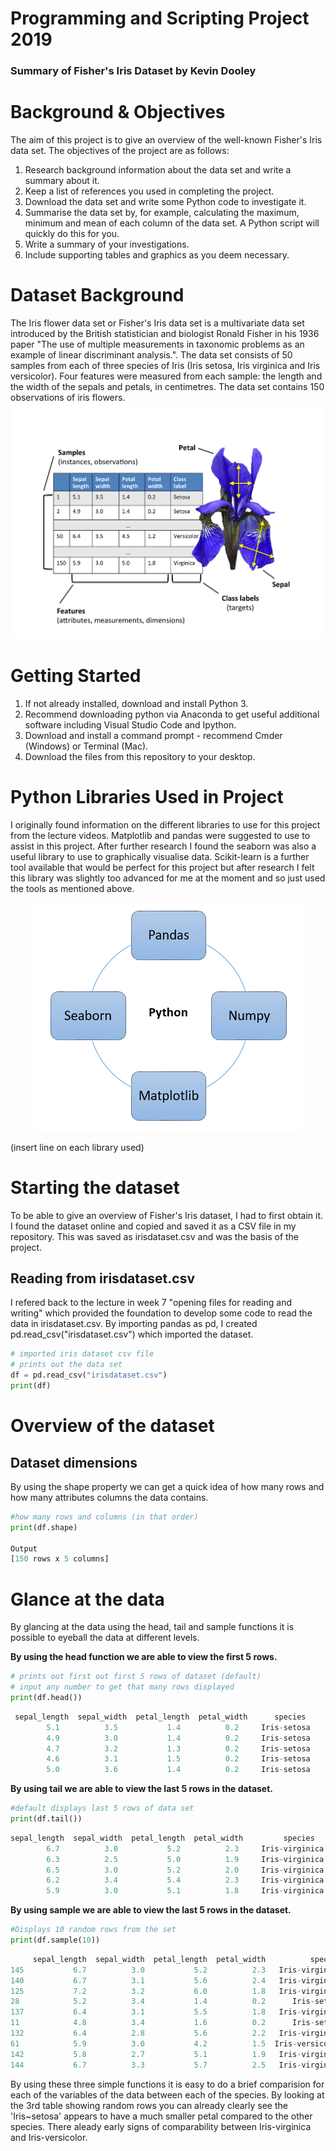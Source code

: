 # Programming and Scripting Project 2019
### Summary of Fisher's Iris Dataset by Kevin Dooley
# Background & Objectives

The aim of this project is to give an overview of the well-known Fisher's Iris data set.
The objectives of the project are as follows:

1. Research background information about the data set and write a summary about
it.
2. Keep a list of references you used in completing the project.
3. Download the data set and write some Python code to investigate it.
4. Summarise the data set by, for example, calculating the maximum, minimum and
mean of each column of the data set. A Python script will quickly do this for you.
5. Write a summary of your investigations.
6. Include supporting tables and graphics as you deem necessary.

# Dataset Background

The Iris flower data set or Fisher's Iris data set is a multivariate data set introduced by the British statistician and biologist Ronald Fisher in his 1936 paper "The use of multiple measurements in taxonomic problems as an example of linear 
discriminant analysis.". The data set consists of 50 samples from each of three species of Iris (Iris setosa, Iris virginica and Iris versicolor). Four features were measured from each sample: the length and the width of the sepals and petals, in centimetres. The data set contains 150 observations of iris flowers. 
![](iris.png)

# Getting Started

1.  If not already installed, download and install Python 3.
2.  Recommend downloading python via Anaconda to get useful additional software including Visual Studio Code and Ipython.
3.  Download and install a command prompt - recommend Cmder (Windows) or Terminal (Mac).
4.  Download the files from this repository to your desktop.

# Python Libraries Used in Project

I originally found information on the different libraries to use for this project from the lecture videos. Matplotlib and pandas were suggested to use to assist in this project. After further research I found the seaborn was also a useful library to use to graphically visualise data. Scikit-learn is a further tool available that would be perfect for this project but after research I felt this library was slightly too advanced for me at the moment and so just used the tools as mentioned above.
<p align ="center"><img src="libraries.png" /></p>


(insert line on each library used)

# Starting the dataset
To be able to give an overview of Fisher's Iris dataset, I had to first obtain it. I found the dataset online and copied and saved it as a CSV file in my repository. This was saved as irisdataset.csv and was the basis of the project.

## Reading from irisdataset.csv
I refered back to the lecture in week 7 "opening files for reading and writing" which provided the foundation to develop some code to read the data in irisdataset.csv.
By importing pandas as pd, I created pd.read_csv("irisdataset.csv") which imported the dataset.

~~~python
# imported iris dataset csv file
# prints out the data set
df = pd.read_csv("irisdataset.csv")
print(df)
~~~

# Overview of the dataset
## Dataset dimensions

By using the shape property we can get a quick idea of how many rows and how many attributes columns the data contains.

~~~python
#how many rows and columns (in that order)
print(df.shape)

Output
[150 rows x 5 columns]
~~~

# Glance at the data

By glancing at the data using the head, tail and sample functions it is possible to eyeball the data at different levels. 

**By using the head function we are able to view the first 5 rows.**
~~~python
# prints out first out first 5 rows of dataset (default)
# input any number to get that many rows displayed
print(df.head())
~~~
~~~python
 sepal_length  sepal_width  petal_length  petal_width      species
        5.1          3.5           1.4          0.2     Iris-setosa
        4.9          3.0           1.4          0.2     Iris-setosa
        4.7          3.2           1.3          0.2     Iris-setosa
        4.6          3.1           1.5          0.2     Iris-setosa
        5.0          3.6           1.4          0.2     Iris-setosa
~~~

**By using tail we are able to view the last 5 rows in the dataset.**
~~~python
#default displays last 5 rows of data set
print(df.tail())
~~~
~~~python
sepal_length  sepal_width  petal_length  petal_width         species
        6.7          3.0           5.2          2.3     Iris-virginica
        6.3          2.5           5.0          1.9     Iris-virginica
        6.5          3.0           5.2          2.0     Iris-virginica
        6.2          3.4           5.4          2.3     Iris-virginica
        5.9          3.0           5.1          1.8     Iris-virginica
~~~

**By using sample we are able to view the last 5 rows in the dataset.**
~~~py
#Displays 10 random rows from the set
print(df.sample(10))
~~~
~~~python
     sepal_length  sepal_width  petal_length  petal_width          species
145           6.7          3.0           5.2          2.3   Iris-virginica
140           6.7          3.1           5.6          2.4   Iris-virginica
125           7.2          3.2           6.0          1.8   Iris-virginica
28            5.2          3.4           1.4          0.2      Iris-setosa
137           6.4          3.1           5.5          1.8   Iris-virginica
11            4.8          3.4           1.6          0.2      Iris-setosa
132           6.4          2.8           5.6          2.2   Iris-virginica
61            5.9          3.0           4.2          1.5  Iris-versicolor
142           5.8          2.7           5.1          1.9   Iris-virginica
144           6.7          3.3           5.7          2.5   Iris-virginica
~~~

By using these three simple functions it is easy to do a brief comparision for each of the variables of the data between each of the species. 
By looking at the 3rd table showing random rows you can already clearly see the 'Iris~setosa' appears to have a much smaller petal compared to the other species. There aleady early signs of comparability between Iris-virginica and Iris-versicolor.